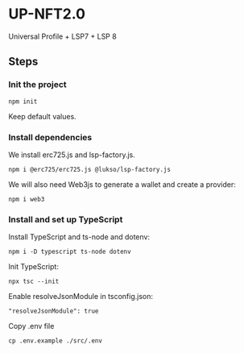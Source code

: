 # UP-NFT2.0
Universal Profile + LSP7 + LSP 8


## Steps
### Init the project
```
npm init
```
Keep default values.

### Install dependencies
We install erc725.js and lsp-factory.js.
```
npm i @erc725/erc725.js @lukso/lsp-factory.js
```

We will also need Web3js to generate a wallet and create a provider:
```
npm i web3
```

### Install and set up TypeScript
Install TypeScript and ts-node and dotenv:
```
npm i -D typescript ts-node dotenv
```

Init TypeScript:
```
npx tsc --init
```

Enable resolveJsonModule in tsconfig.json:
```
"resolveJsonModule": true
```

Copy .env file
```
cp .env.example ./src/.env
```
